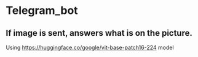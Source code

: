 # Telegram_bot

## If image is sent, answers what is on the picture.
Using https://huggingface.co/google/vit-base-patch16-224 model
